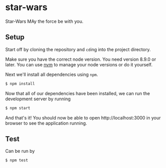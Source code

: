 # star-wars

Star-Wars MAy the force be with you.

## Setup
Start off by cloning the repository and `cd`ing into the project directory.

Make sure you have the correct node version. You need version 8.9.0 or later. You can use [nvm](https://github.com/creationix/nvm) to manage your node versions or do it yourself.

Next we'll install all dependencies using `npm`. 

```bash
$ npm install
```

Now that all of our dependencies have been installed, we can run the
development server by running

```bash
$ npm start
```

And that's it! You should now be able to open http://localhost:3000 in your
browser to see the application running.

## Test
Can be run by

```bash
$ npm test
```
